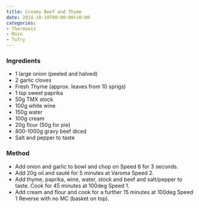 ```yaml
---
title: Creamy Beef and Thyme
date: 2014-10-10T00:00:00+10:00
categories:
- Thermomix
- Main
- ToTry
---
```









### Ingredients

* 1 large onion (peeled and halved)
* 2 garlic cloves
* Fresh Thyme (approx. leaves from 10 sprigs)
* 1 tsp sweet paprika
* 50g TMX stock
* 100g white wine
* 150g water
* 100g cream
* 20g flour (50g for pie) 
* 800-1000g gravy beef diced
* Salt and pepper to taste

### Method

* Add onion and garlic to bowl and chop on Speed 6 for 3 seconds.  
* Add 20g oil and sauté for 5 minutes at Varoma Speed 2.
* Add thyme, paprika, wine, water, stock and beef and salt/pepper to taste.  Cook for 45 minutes at 100deg Speed 1.
* Add cream and flour and cook for a further 15 minutes at 100deg Speed 1 Reverse with no MC (basket on top).
